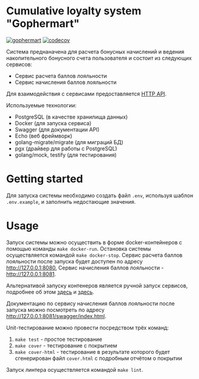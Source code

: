 # Cumulative loyalty system "Gophermart"

[![gophermart](https://github.com/KryukovO/gophermart/actions/workflows/gophermart.yml/badge.svg)](https://github.com/KryukovO/gophermart/actions/workflows/gophermart.yml) [![codecov](https://codecov.io/gh/KryukovO/gophermart/branch/master/graph/badge.svg?token=KWJK8NWS4V)](https://codecov.io/gh/KryukovO/gophermart)

Система преднаначена для расчета бонусных начислений и ведения накопительного бонусного счета пользователя и состоит из следующих сервисов:
- Сервис расчета баллов лояльности
- Сервис начисления баллов лояльности

Для взаимодействия с сервисами предоставляется [HTTP API](./docs/api.md).

Используемые технологии:
- PostgreSQL (в качестве хранилища данных)
- Docker (для запуска сервиса)
- Swagger (для документации API)
- Echo (веб фреймворк)
- golang-migrate/migrate (для миграций БД)
- pgx (драйвер для работы с PostgreSQL)
- golang/mock, testify (для тестирования)

# Getting started

Для запуска системы необходимо создать файл `.env`, используя шаблон `.env.example`, и заполнить недостающие значения.

# Usage

Запуск системы можно осуществить в форме docker-контейнеров с помощью команды `make docker-run`. Остановка системы осуществляется командой `make docker-stop`. Сервис расчета баллов лояльности после запуска будет доступен по адресу http://127.0.0.1:8080, Сервис начисления баллов лояльности - http://127.0.0.1:8081.

Альтернативой запуску контенеров является ручной запуск сервисов, подробнее об этом [здесь](./cmd/accrual/README.md) и [здесь](./cmd/gophermart/README.md).

Документацию по сервису начисления баллов лояльности после запуска можно посмотреть по адресу http://127.0.0.1:8081/swagger/index.html.

Unit-тестирование можно провести посредством трёх команд:
1. `make test` - простое тестирование
2. `make cover` - тестирование с покрытием
3. `make cover-html` - тестирование в результате которого будет сгенерирован файл `cover.html` с подробным отчётом о покрытии

Запуск линтера осуществляется командой `make lint`.
